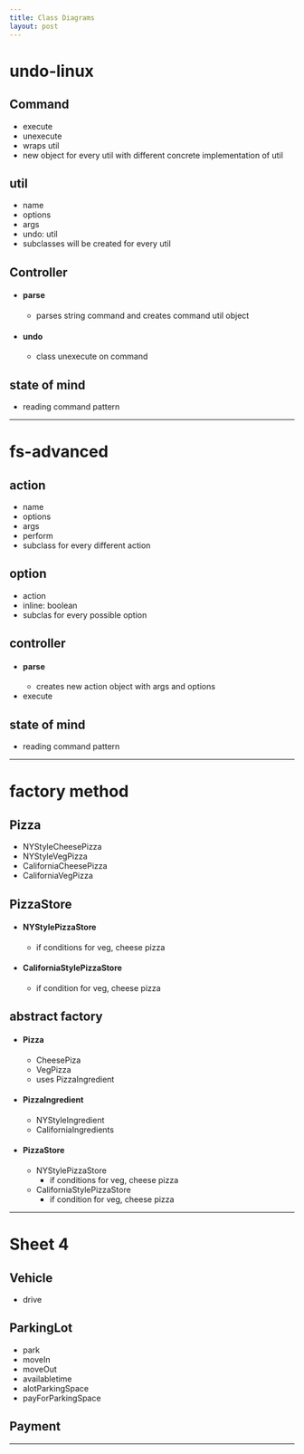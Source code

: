 ```yaml
---
title: Class Diagrams
layout: post
---
```

    
# undo-linux

## Command 
* execute 
* unexecute 
* wraps util 
* new object for every util with different concrete implementation of util 

## util 
* name 
* options 
* args 
* undo: util 
* subclasses will be created for every util 

## Controller 
* #### parse 
	* parses string command and creates command util object 
* #### undo 
	* class unexecute on command 

## state of mind 
* reading command pattern 

---
# fs-advanced

## action 
* name 
* options 
* args 
* perform 
* subclass for every different action 

## option 
* action 
* inline: boolean 
* subclas for every possible option 

## controller 
* #### parse 
	* creates new action object with args and options 
* execute 

## state of mind 
* reading command pattern 

---
# factory method

## Pizza 
* NYStyleCheesePizza 
* NYStyleVegPizza 
* CaliforniaCheesePizza 
* CaliforniaVegPizza 

## PizzaStore 
* #### NYStylePizzaStore 
	* if conditions for veg, cheese pizza 
* #### CaliforniaStylePizzaStore 
	* if condition for veg, cheese pizza 

## abstract factory 
* #### Pizza 
	* CheesePiza 
	* VegPizza 
	* uses PizzaIngredient 
* #### PizzaIngredient 
	* NYStyleIngredient 
	* CaliforniaIngredients 
* #### PizzaStore 
	* NYStylePizzaStore 
		* if conditions for veg, cheese pizza 
	* CaliforniaStylePizzaStore 
		* if condition for veg, cheese pizza 

---
# Sheet 4

## Vehicle 
* drive 

## ParkingLot 
* park 
* moveIn 
* moveOut 
* availabletime 
* alotParkingSpace 
* payForParkingSpace 

## Payment 

---
